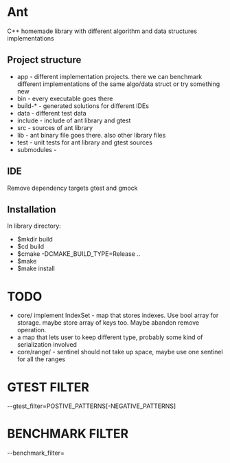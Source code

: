 
# Ant 

C++ homemade library with different algorithm and data structures implementations

## Project structure

- app     - different implementation projects. there we can benchmark different implementations of the same algo/data struct or try something new
- bin     - every executable goes there
- build-* - generated solutions for different IDEs
- data    - different test data
- include - include of ant library and gtest
- src     - sources of ant library
- lib     - ant binary file goes there. also other library files
- test    - unit tests for ant library and gtest sources
- submodules - 

## IDE
Remove dependency targets gtest and gmock

## Installation

In library directory:
- $mkdir build
- $cd build
- $cmake -DCMAKE_BUILD_TYPE=Release ..
- $make
- $make install

# TODO
* core/ implement IndexSet - map that stores indexes. Use bool array for storage.
    maybe store array of keys too. Maybe abandon remove operation.
* a map that lets user to keep different type, probably some kind of serialization involved
* core/range/ - sentinel should not take up space, maybe use one sentinel for all the ranges
    
# GTEST FILTER
--gtest_filter=POSTIVE_PATTERNS[-NEGATIVE_PATTERNS]

# BENCHMARK FILTER
--benchmark_filter=<regex>